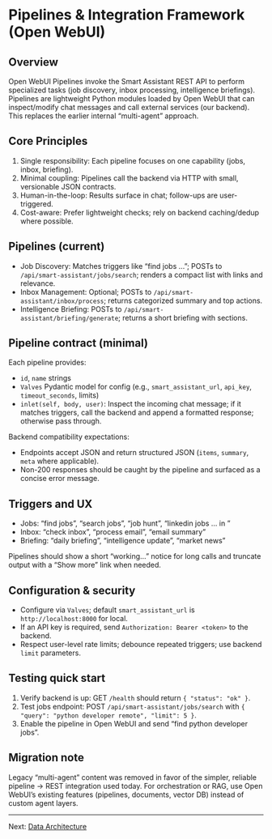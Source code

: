 # Pipelines & Integration Framework (Open WebUI)

## Overview

Open WebUI Pipelines invoke the Smart Assistant REST API to perform specialized tasks (job discovery, inbox processing, intelligence briefings). Pipelines are lightweight Python modules loaded by Open WebUI that can inspect/modify chat messages and call external services (our backend). This replaces the earlier internal “multi-agent” approach.

## Core Principles

1) Single responsibility: Each pipeline focuses on one capability (jobs, inbox, briefing).
2) Minimal coupling: Pipelines call the backend via HTTP with small, versionable JSON contracts.
3) Human-in-the-loop: Results surface in chat; follow-ups are user-triggered.
4) Cost-aware: Prefer lightweight checks; rely on backend caching/dedup where possible.

## Pipelines (current)

- Job Discovery: Matches triggers like “find jobs …”; POSTs to `/api/smart-assistant/jobs/search`; renders a compact list with links and relevance.
- Inbox Management: Optional; POSTs to `/api/smart-assistant/inbox/process`; returns categorized summary and top actions.
- Intelligence Briefing: POSTs to `/api/smart-assistant/briefing/generate`; returns a short briefing with sections.

## Pipeline contract (minimal)

Each pipeline provides:
- `id`, `name` strings
- `Valves` Pydantic model for config (e.g., `smart_assistant_url`, `api_key`, `timeout_seconds`, limits)
- `inlet(self, body, user)`: Inspect the incoming chat message; if it matches triggers, call the backend and append a formatted response; otherwise pass through.

Backend compatibility expectations:
- Endpoints accept JSON and return structured JSON (`items`, `summary`, `meta` where applicable).
- Non-200 responses should be caught by the pipeline and surfaced as a concise error message.

## Triggers and UX

- Jobs: “find jobs”, “search jobs”, “job hunt”, “linkedin jobs … <role> in <location>”
- Inbox: “check inbox”, “process email”, “email summary”
- Briefing: “daily briefing”, “intelligence update”, “market news”

Pipelines should show a short “working…” notice for long calls and truncate output with a “Show more” link when needed.

## Configuration & security

- Configure via `Valves`; default `smart_assistant_url` is `http://localhost:8000` for local.
- If an API key is required, send `Authorization: Bearer <token>` to the backend.
- Respect user-level rate limits; debounce repeated triggers; use backend `limit` parameters.

## Testing quick start

1) Verify backend is up: GET `/health` should return `{ "status": "ok" }`.
2) Test jobs endpoint: POST `/api/smart-assistant/jobs/search` with `{ "query": "python developer remote", "limit": 5 }`.
3) Enable the pipeline in Open WebUI and send “find python developer jobs”.

## Migration note

Legacy “multi-agent” content was removed in favor of the simpler, reliable pipeline → REST integration used today. For orchestration or RAG, use Open WebUI’s existing features (pipelines, documents, vector DB) instead of custom agent layers.

---

Next: [Data Architecture](./03-data-architecture.md)
